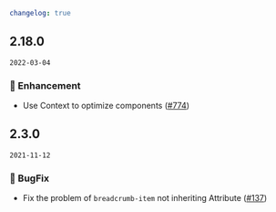 ```yaml
changelog: true
```

## 2.18.0

`2022-03-04`

### 💎 Enhancement

- Use Context to optimize components ([#774](https://github.com/mb-design/mb-design-vue/pull/774))


## 2.3.0

`2021-11-12`

### 🐛 BugFix

- Fix the problem of `breadcrumb-item` not inheriting Attribute ([#137](https://github.com/mb-design/mb-design-vue/pull/137))

